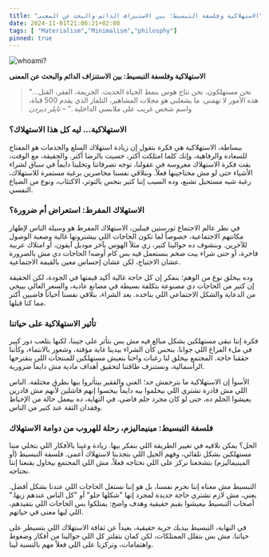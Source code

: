 ```yaml
---
title: "الاستهلاكية وفلسفة التبسيط: بين الاستنزاف الدائم والبحث عن المعنى"
date: 2024-11-01T21:00:21+02:00
tags: [ "Materialism","Minimalism","philosphy"]
pinned: true
---
```

![whoami?](https://external-content.duckduckgo.com/iu/?u=https%3A%2F%2Fimage.tmdb.org%2Ft%2Fp%2Foriginal%2FpCUdYAaarKqY2AAUtV6xXYO8UGY.jpg&f=1&nofb=1&ipt=edf37e10eccf4d5c4850e8327c41ea14fbef86e7c76b8e06cddc202b503d1ef7&ipo=images)

**الاستهلاكية وفلسفة التبسيط: بين الاستنزاف الدائم والبحث عن المعنى**

> "نحن مستهلكون، نحن نتاج هوس بنمط الحياة الحديث. الجريمة، الفقر، القتل... هذه الأمور لا تهمني. ما يشغلني هو مجلات المشاهير، التلفاز الذي يقدم 500 قناة، واسم شخص غريب على ملابسي الداخلية  ." –  *تايلر ديردن*

### الاستهلاكية... ليه كل هذا الاستهلاك؟

ببساطة، الاستهلاكية هي فكرة بتقول إن زيادة استهلاك السلع والخدمات هو المفتاح للسعادة والرفاهية، وإنك كلما امتلكت أكتر، حسيت بالرضا أكتر. والحقيقة، مع الوقت، بقت فكرة الاستهلاك مغروسة في عقولنا، توجه تصرفاتنا وتخلينا دايماً في سباق لشراء الأشياء حتى لو مش محتاجينها فعلاً. وبنلاقي نفسنا محاصرين برغبة مستمرة للاستهلاك، رغبة شبه مستحيل تشبع، وده السبب إننا كتير بنحس بالتوتر، الاكتئاب، ونوع من الضياع النفسي.

### الاستهلاك المفرط: استعراض أم ضرورة؟

في نظر عالم الاجتماع ثورستين فيبلين، الاستهلاك المفرط هو وسيلة الناس لإظهار مكانتهم الاجتماعية، خصوصاً لما تكون الحاجات اللي بيشترونها غالية وصعبة الوصول للآخرين. وبنشوف ده حوالينا كتير، زي مثلاً الهوس بآخر موديل آيفون، أو امتلاك عربية فاخرة، أو حتى شراء بيت ضخم بنستعمل فيه بس كام أوضه! الحاجات دي مش بالضرورة عشان الاحتياج، لكن عشان إحساس معين بالقيمة الاجتماعية.

وده بيخلق نوع من الوهم؛ بنفكر إن كل حاجة غالية أكيد قيمتها في الجودة، لكن الحقيقة إن كتير من الحاجات دي مصنوعة بتكلفة بسيطة في مصانع عادية، والسعر العالي بييجي من الدعاية والشكل الاجتماعي اللي بناخده. بعد الشراء، بنلاقي نفسنا أحياناً فاضيين أكتر مما كنا قبلها.

### تأثير الاستهلاكية على حياتنا

فكرة إننا نبقى مستهلكين بشكل مبالغ فيه مش بس بتأثر على جيبنا، لكنها بتلعب دور كبير في ملء الفراغ اللي جوانا. بنحس كأن الشراء بيدينا غاية مؤقتة، وشعور بالانتماء، وكأننا حققنا حاجة. المجتمع بيخلق لنا رغبات واحنا بنعيش مستهلكين للمنتجات اللي بتقترحها الرأسمالية، ونستنزف طاقتنا لتحقيق أهداف مادية مش دايماً ضرورية.

الأسوأ إن الاستهلاكية ما بترحمش حد؛ الغني والفقير بيتأثروا بيها بطرق مختلفة. الناس اللي مش قادرة تشتري اللي بيحلموا بيه دايماً بيحسوا إنهم فاشلين لأنهم مش قادرين يعيشوا الحلم ده، حتى لو كان مجرد حلم فاضي. في النهاية، ده بيعمل حالة من الإحباط وفقدان الثقة عند كتير من الناس.

### فلسفة التبسيط: مينيماليزم، رحلة للهروب من دوامة الاستهلاك

الحل؟ يمكن نلاقيه في تغيير الطريقة اللي بنفكر بيها. زيادة وعينا بالأفكار اللي بتخلي مننا مستهلكين بشكل تلقائي، وفهم الحيل اللي بتجذبنا لاستهلاك أعمى. فلسفة التبسيط (أو المينيماليزم) بتشجعنا نركز على اللي نحتاجه فعلاً، مش اللي المجتمع بيحاول يقنعنا إننا نحتاجه.

التبسيط مش معناه إننا نحرم نفسنا، بل هو إننا نستغل الحاجات اللي عندنا بشكل أفضل. يعني، مش لازم نشتري حاجة جديدة لمجرد إنها "شكلها حلو" أو "كل الناس عندهم زيها." أصحاب التبسيط بيعيشوا بقيم حقيقية وهدف واضح: يمتلكوا بس الحاجات اللي بتفيدهم، اللي ليها معنى في حياتهم.

في النهاية، التبسيط بيديك حرية حقيقية، بعيداً عن ثقافة الاستهلاك اللي بتسيطر على حياتنا. مش بس بتقلل الممتلكات، لكن كمان بتفلتر كل اللي حوالينا من أفكار وضغوط واهتمامات، وتركزنا على اللي فعلاً مهم بالنسبة لينا.